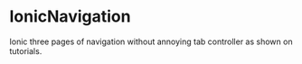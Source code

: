 IonicNavigation
===============

Ionic three pages of navigation without annoying tab controller as shown on tutorials.
